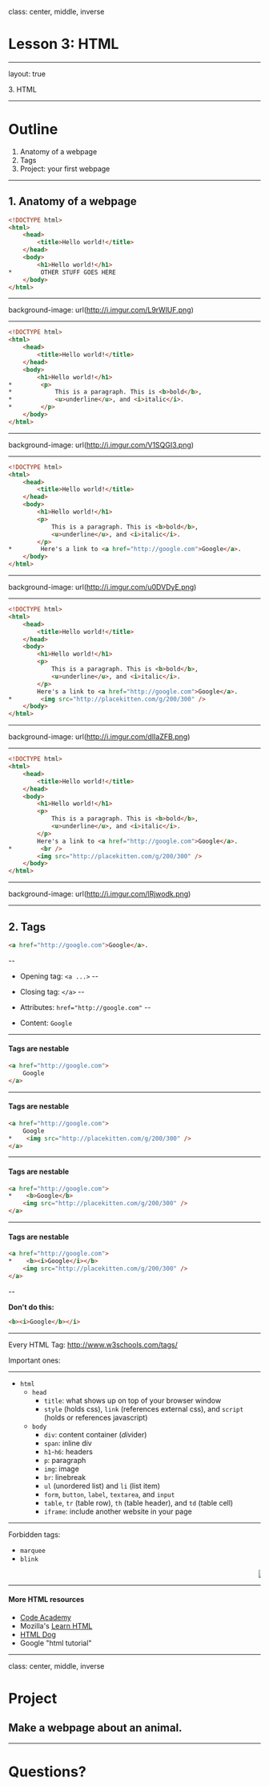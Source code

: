 class: center, middle, inverse

# Lesson 3: HTML

---

layout: true

<div class="breadcrumb">3. HTML</div>

---

# Outline

1. Anatomy of a webpage
2. Tags
3. Project: your first webpage

---

## 1. Anatomy of a webpage

```html
<!DOCTYPE html>
<html>
    <head>
        <title>Hello world!</title>
    </head>
    <body>
        <h1>Hello world!</h1>
*        OTHER STUFF GOES HERE
    </body>
</html>
```

---

background-image: url(http://i.imgur.com/L9rWlUF.png)

---

```html
<!DOCTYPE html>
<html>
    <head>
        <title>Hello world!</title>
    </head>
    <body>
        <h1>Hello world!</h1>
*        <p>
*            This is a paragraph. This is <b>bold</b>, 
*            <u>underline</u>, and <i>italic</i>.
*        </p>
    </body>
</html>
```

---

background-image: url(http://i.imgur.com/V1SQGI3.png)

---

```html
<!DOCTYPE html>
<html>
    <head>
        <title>Hello world!</title>
    </head>
    <body>
        <h1>Hello world!</h1>
        <p>
            This is a paragraph. This is <b>bold</b>, 
            <u>underline</u>, and <i>italic</i>.
        </p>
*        Here's a link to <a href="http://google.com">Google</a>.
    </body>
</html>
```

---

background-image: url(http://i.imgur.com/u0DVDyE.png)

---

```html
<!DOCTYPE html>
<html>
    <head>
        <title>Hello world!</title>
    </head>
    <body>
        <h1>Hello world!</h1>
        <p>
            This is a paragraph. This is <b>bold</b>, 
            <u>underline</u>, and <i>italic</i>.
        </p>
        Here's a link to <a href="http://google.com">Google</a>.
*        <img src="http://placekitten.com/g/200/300" />
    </body>
</html>
```

---

background-image: url(http://i.imgur.com/dIIaZFB.png)

---

```html
<!DOCTYPE html>
<html>
    <head>
        <title>Hello world!</title>
    </head>
    <body>
        <h1>Hello world!</h1>
        <p>
            This is a paragraph. This is <b>bold</b>, 
            <u>underline</u>, and <i>italic</i>.
        </p>
        Here's a link to <a href="http://google.com">Google</a>.
*        <br />
        <img src="http://placekitten.com/g/200/300" />
    </body>
</html>
```

---

background-image: url(http://i.imgur.com/lRjwodk.png)

---

## 2. Tags

```html
<a href="http://google.com">Google</a>.
```

--

* Opening tag: `<a ...>`
--

* Closing tag: `</a>`
--

* Attributes: `href="http://google.com"`
--

* Content: `Google`

---

#### Tags are nestable

```html
<a href="http://google.com">
    Google
</a>
```

---

#### Tags are nestable

```html
<a href="http://google.com">
    Google
*    <img src="http://placekitten.com/g/200/300" />
</a>
```

---

#### Tags are nestable

```html
<a href="http://google.com">
*    <b>Google</b>
    <img src="http://placekitten.com/g/200/300" />
</a>
```

---

#### Tags are nestable

```html
<a href="http://google.com">
*    <b><i>Google</i></b>
    <img src="http://placekitten.com/g/200/300" />
</a>
```

--

**Don't do this:**

```html
<b><i>Google</b></i>
```

---

Every HTML Tag: http://www.w3schools.com/tags/

Important ones:

---

* `html`
    * `head`
        * `title`: what shows up on top of your browser window
        * `style` (holds css), `link` (references external css), and `script` (holds or references javascript)
    * `body`
        * `div`: content container (*div*ider)
        * `span`: inline div
        * `h1`-`h6`: headers
        * `p`: paragraph
        * `img`: image
        * `br`: linebreak
        * `ul` (unordered list) and `li` (list item)
        * `form`, `button`, `label`, `textarea`, and `input`
        * `table`, `tr` (table row), `th` (table header), and `td` (table cell)
        * `iframe`: include another website in your page

---

Forbidden tags:

* `marquee`
* `blink`

<marquee><blink><img src="https://encrypted-tbn0.gstatic.com/images?q=tbn:ANd9GcS75HzuEy488Z3-dbw20sZK40FOAQeeq24sCP5Td0IvPRFKR_CmJg"></blink></marquee>

---

#### More HTML resources

* [Code Academy](http://www.codecademy.com/en/tracks/web)
* Mozilla's [Learn HTML](https://developer.mozilla.org/en-US/learn/html)
* [HTML Dog](http://www.htmldog.com/guides/html/beginner/)
* Google "html tutorial"

---

class: center, middle, inverse

# Project

## Make a webpage about an animal.

<hr>

# Questions?